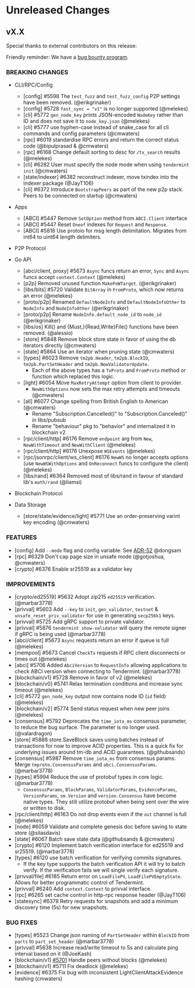 # Unreleased Changes

## vX.X

Special thanks to external contributors on this release:

Friendly reminder: We have a [bug bounty program](https://hackerone.com/tendermint).

### BREAKING CHANGES

- CLI/RPC/Config
  - [config] \#5598 The `test_fuzz` and `test_fuzz_config` P2P settings have been removed. (@erikgrinaker)
  - [config] \#5728 `fast_sync = "v1"` is no longer supported (@melekes)
  - [cli] \#5772 `gen_node_key` prints JSON-encoded `NodeKey` rather than ID and does not save it to `node_key.json` (@melekes)
  - [cli] \#5777 use hyphen-case instead of snake_case for all cli commands and config parameters (@cmwaters)
  - [rpc] \#6019 standardise RPC errors and return the correct status code (@bipulprasad & @cmwaters)
  - [rpc] \#6168 Change default sorting to desc for `/tx_search` results (@melekes)
  - [cli] \#6282 User must specify the node mode when using `tendermint init` (@cmwaters)
  - [state/indexer] \#6382 reconstruct indexer, move txindex into the indexer package (@JayT106)
  - [cli] \#6372 Introduce `BootstrapPeers` as part of the new p2p stack. Peers to be connected on
    startup (@cmwaters)

- Apps
  - [ABCI] \#5447 Remove `SetOption` method from `ABCI.Client` interface
  - [ABCI] \#5447 Reset `Oneof` indexes for  `Request` and `Response`.
  - [ABCI] \#5818 Use protoio for msg length delimitation. Migrates from int64 to uint64 length delimiters.

- P2P Protocol

- Go API
  - [abci/client, proxy] \#5673 `Async` funcs return an error, `Sync` and `Async` funcs accept `context.Context` (@melekes)
  - [p2p] Removed unused function `MakePoWTarget`. (@erikgrinaker)
  - [libs/bits] \#5720 Validate `BitArray` in `FromProto`, which now returns an error (@melekes)
  - [proto/p2p] Renamed `DefaultNodeInfo` and `DefaultNodeInfoOther` to `NodeInfo` and `NodeInfoOther` (@erikgrinaker)
  - [proto/p2p] Rename `NodeInfo.default_node_id` to `node_id` (@erikgrinaker)
  - [libs/os] Kill() and {Must,}{Read,Write}File() functions have been removed. (@alessio)
  - [store] \#5848 Remove block store state in favor of using the db iterators directly (@cmwaters)
  - [state] \#5864 Use an iterator when pruning state (@cmwaters)
  - [types] \#6023 Remove `tm2pb.Header`, `tm2pb.BlockID`, `tm2pb.PartSetHeader` and `tm2pb.NewValidatorUpdate`.
	- Each of the above types has a `ToProto` and `FromProto` method or function which replaced this logic.
  - [light] \#6054 Move `MaxRetryAttempt` option from client to provider.
	- `NewWithOptions` now sets the max retry attempts and timeouts (@cmwaters)
  - [all] \#6077 Change spelling from British English to American (@cmwaters)
	- Rename "Subscription.Cancelled()" to "Subscription.Canceled()" in libs/pubsub
	- Rename "behaviour" pkg to "behavior" and internalized it in blockchain v2
  - [rpc/client/http] \#6176 Remove `endpoint` arg from `New`, `NewWithTimeout` and `NewWithClient` (@melekes)
  - [rpc/client/http] \#6176 Unexpose `WSEvents` (@melekes)
  - [rpc/jsonrpc/client/ws_client] \#6176 `NewWS` no longer accepts options (use `NewWSWithOptions` and `OnReconnect` funcs to configure the client) (@melekes)
  - [libs/rand] \#6364 Removed most of libs/rand in favour of standard lib's `math/rand` (@liamsi)

- Blockchain Protocol

- Data Storage
  - [store/state/evidence/light] \#5771 Use an order-preserving varint key encoding (@cmwaters)

### FEATURES

- [config] Add `--mode` flag and config variable. See [ADR-52](https://github.com/tendermint/tendermint/blob/master/docs/architecture/adr-052-tendermint-mode.md) @dongsam
- [rpc] \#6329 Don't cap page size in unsafe mode (@gotjoshua, @cmwaters)
- [crypto] \#6376 Enable sr25519 as a validator key

### IMPROVEMENTS

- [crypto/ed25519] \#5632 Adopt zip215 `ed25519` verification. (@marbar3778)
- [privval] \#5603 Add `--key` to `init`, `gen_validator`, `testnet` & `unsafe_reset_priv_validator` for use in generating `secp256k1` keys.
- [privval] \#5725 Add gRPC support to private validator.
- [privval] \#5876 `tendermint show-validator` will query the remote signer if gRPC is being used (@marbar3778)
- [abci/client] \#5673 `Async` requests return an error if queue is full (@melekes)
- [mempool] \#5673 Cancel `CheckTx` requests if RPC client disconnects or times out (@melekes)
- [abci] \#5706 Added `AbciVersion` to `RequestInfo` allowing applications to check ABCI version when connecting to Tendermint. (@marbar3778)
- [blockchain/v1] \#5728 Remove in favor of v2 (@melekes)
- [blockchain/v0] \#5741 Relax termination conditions and increase sync timeout (@melekes)
- [cli] \#5772 `gen_node_key` output now contains node ID (`id` field) (@melekes)
- [blockchain/v2] \#5774 Send status request when new peer joins (@melekes)
- [consensus] \#5792 Deprecates the `time_iota_ms` consensus parameter, to reduce the bug surface. The parameter is no longer used. (@valardragon)
- [store] \#5888 store.SaveBlock saves using batches instead of transactions for now to improve ACID properties. This is a quick fix for underlying issues around tm-db and ACID guarantees. (@githubsands)
- [consensus] \#5987 Remove `time_iota_ms` from consensus params. Merge `tmproto.ConsensusParams` and `abci.ConsensusParams`. (@marbar3778)
- [types] \#5994 Reduce the use of protobuf types in core logic. (@marbar3778)
  - `ConsensusParams`, `BlockParams`, `ValidatorParams`, `EvidenceParams`, `VersionParams`, `sm.Version` and `version.Consensus` have become native types. They still utilize protobuf when being sent over the wire or written to disk.
- [rpc/client/http] \#6163 Do not drop events even if the `out` channel is full (@melekes)
- [node] \#6059 Validate and complete genesis doc before saving to state store (@silasdavis)
- [state] \#6067 Batch save state data (@githubsands & @cmwaters)
- [crypto] \#6120 Implement batch verification interface for ed25519 and sr25519. (@marbar3778)
- [types] \#6120 use batch verification for verifying commits signatures.
  - If the key type supports the batch verification API it will try to batch verify. If the verification fails we will single verify each signature.
- [privval/file] \#6185 Return error on `LoadFilePV`, `LoadFilePVEmptyState`. Allows for better programmatic control of Tendermint.
- [privval] \#6240 Add `context.Context` to privval interface.
- [rpc] \#6265 set cache control in http-rpc response header (@JayT106)
- [statesync] \#6378 Retry requests for snapshots and add a minimum discovery time (5s) for new snapshots.

### BUG FIXES

- [types] \#5523 Change json naming of `PartSetHeader` within `BlockID` from `parts` to `part_set_header` (@marbar3778)
- [privval] \#5638 Increase read/write timeout to 5s and calculate ping interval based on it (@JoeKash)
- [blockchain/v1] [\#5701](https://github.com/tendermint/tendermint/pull/5701) Handle peers without blocks (@melekes)
- [blockchain/v1] \#5711 Fix deadlock (@melekes)
- [evidence] \#6375 Fix bug with inconsistent LightClientAttackEvidence hashing (cmwaters)
